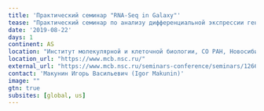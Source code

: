 ```yaml
---
title: 'Практический семинар "RNA-Seq in Galaxy"' 
tease: "Практический семинар по анализу дифференциальной экспрессии генов с использованием данных высокопроизводительного секвенирования."
date: '2019-08-22'
days: 1
continent: AS
location: "Институт молекулярной и клеточной биологии, СО РАН, Новосибирск, Россия"
location_url: "https://www.mcb.nsc.ru/"
external_url: "https://www.mcb.nsc.ru/seminars-conference/seminars/1266"
contact: 'Макунин Игорь Васильевич (Igor Makunin)'
image: ""
gtn: true
subsites: [global, us]
---
```


